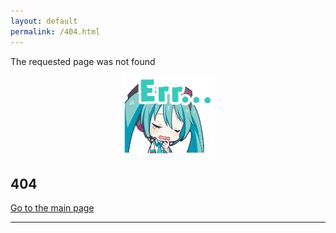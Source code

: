 ```yaml
---
layout: default
permalink: /404.html
---
```


The requested page was not found

<div align="center">
  <a href="/pjsk-parking/#"><img src="https://raw.githubusercontent.com/nedorazrab0/pjsk-parking/main/docs/assets/error-miku.webp" style="width: 148px;" alt="Go to the main page" loading="lazy"></a>
</div>

## 404

[Go to the main page](/pjsk-parking/#)

---
